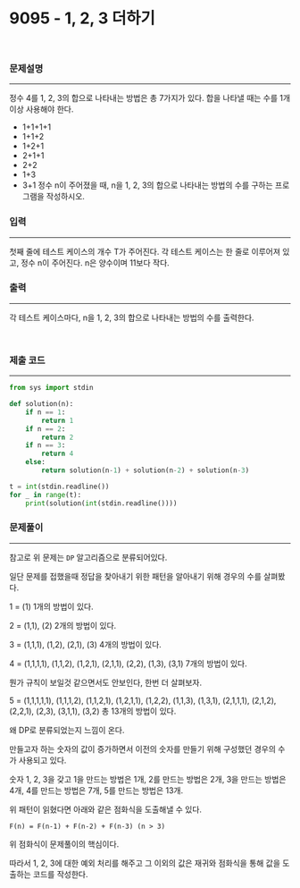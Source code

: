 # 9095 - 1, 2, 3 더하기

<br>

### 문제설명
---
정수 4를 1, 2, 3의 합으로 나타내는 방법은 총 7가지가 있다. 합을 나타낼 때는 수를 1개 이상 사용해야 한다.

- 1+1+1+1
- 1+1+2
- 1+2+1
- 2+1+1
- 2+2
- 1+3
- 3+1
정수 n이 주어졌을 때, n을 1, 2, 3의 합으로 나타내는 방법의 수를 구하는 프로그램을 작성하시오.

### 입력
---
첫째 줄에 테스트 케이스의 개수 T가 주어진다. 각 테스트 케이스는 한 줄로 이루어져 있고, 정수 n이 주어진다. n은 양수이며 11보다 작다.

### 출력
---
각 테스트 케이스마다, n을 1, 2, 3의 합으로 나타내는 방법의 수를 출력한다.

<br>

### 제출 코드
---
```python
from sys import stdin

def solution(n):
    if n == 1:
        return 1
    if n == 2:
        return 2
    if n == 3:
        return 4
    else:
        return solution(n-1) + solution(n-2) + solution(n-3)

t = int(stdin.readline())
for _ in range(t):
    print(solution(int(stdin.readline())))
```

### 문제풀이
---

참고로 위 문제는 `DP` 알고리즘으로 분류되어있다.

일단 문제를 접했을때 정답을 찾아내기 위한 패턴을 알아내기 위해 경우의 수를 살펴봤다.

1 = (1) 1개의 방법이 있다.

2 = (1,1), (2)  2개의 방법이 있다.

3 = (1,1,1), (1,2), (2,1), (3) 4개의 방법이 있다.

4 = (1,1,1,1), (1,1,2), (1,2,1), (2,1,1), (2,2), (1,3), (3,1) 7개의 방법이 있다.

뭔가 규칙이 보일것 같으면서도 안보인다, 한번 더 살펴보자.

5 = (1,1,1,1,1), (1,1,1,2), (1,1,2,1), (1,2,1,1), (1,2,2), (1,1,3), (1,3,1), (2,1,1,1), (2,1,2), (2,2,1), (2,3), (3,1,1), (3,2) 총 13개의 방법이 있다.

왜 DP로 분류되었는지 느낌이 온다.

만들고자 하는 숫자의 값이 증가하면서 이전의 숫자를 만들기 위해 구성했던 경우의 수가 사용되고 있다.

숫자 1, 2, 3을 갖고 1을 만드는 방법은 1개, 2를 만드는 방법은 2개, 3을 만드는 방법은 4개, 4를 만드는 방법은 7개, 5를 만드는 방법은 13개.

위 패턴이 읽혔다면 아래와 같은 점화식을 도출해낼 수 있다.

`F(n) = F(n-1) + F(n-2) + F(n-3) (n > 3)`

위 점화식이 문제풀이의 핵심이다.

따라서 1, 2, 3에 대한 예외 처리를 해주고 그 이외의 값은 재귀와 점화식을 통해 값을 도출하는 코드를 작성한다.

